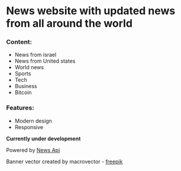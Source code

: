 # News website with updated news from all around the world

### Content:
- News from israel
- News from United states
- World news
- Sports
- Tech
- Business
- Bitcoin

### Features:
- Modern design
- Responsive

**Currently under development**

Powered by [News Api](https://NewsAPI.org)

Banner vector created by macrovector - [freepik](www.freepik.com)